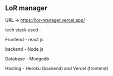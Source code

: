 ## LoR manager

URL => https://lor-manager.vercel.app/

tech stack used - 

Frontend - react js

backend - Node js

Database - Mongodb

Hosting - Heroku (backend) and Vercel (frontend)
